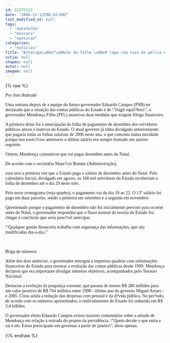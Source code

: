 ```yaml
---
id: 12375123
date: "2006-12-13T08:45:00Z"
last_modified_at: null
tags:
  - "datafolha"
  - "mascara"
  - "oposicao"
categories:
  - "noticias"
title: "Antecipa\u00e7\u00e3o da folha \u00e9 tapa com luva de pelica na cara da oposi\u00e7\u00e3o"
sutia: null
chapeu: null
autor: null
imagem: null
---
```

{\% raw %}
<p><P><I><FONT face=Verdana>Por Ines Andrade </FONT></P></I></p>
<p><P><FONT face=Verdana>Uma semana depois de a equipe do futuro governador Eduardo Campos (PSB) ter declarado que a situação das contas públicas do Estado é de \"frágil equil?brio\", o governador Mendonça Filho (PFL) anunciou duas medidas que exigem fôlego financeiro. </FONT></P></p>
<p><P><FONT face=Verdana>A primeira delas foi a antecipação da folha de pagamento de dezembro dos servidores públicos ativos e inativos do Estado. O atual governo já tinha divulgado anteriormente que pagaria todas as folhas salariais de 2006 neste ano, o que consistia numa novidade porque nos exerc?cios anteriores o último salário era sempre honrado em janeiro seguinte. </FONT></P></p>
<p><P><FONT face=Verdana>Ontem, Mendonça comunicou que vai pagar dezembro antes do Natal. </FONT></P></p>
<p><P><FONT face=Verdana>De acordo com o secretário Maur?cio Romão (Administração),</p>
<p> essa será a primeira vez que o Estado paga o salário de dezembro antes do Natal. Pelo calendário inicial, divulgado em agosto, os 168 mil servidores do Estado receberiam a folha de dezembro até o dia 29 deste mês. </FONT></P></p>
<p><P><FONT face=Verdana>Pelo novo cronograma (veja quadro), o pagamento vai do dia 19 ao 22. O 13º salário foi pago em duas parcelas, sendo a primeira em setembro e a segunda em novembro. </FONT></P></p>
<p><P><FONT face=Verdana>Questionado porque o pagamento de dezembro não foi inicialmente previsto para ocorrer antes do Natal, o governador respondeu que o fluxo normal da receita do Estado fez chegar à conclusão que seria poss?vel antecipar. </FONT></P></p>
<p><P><FONT face=Verdana>\"Qualquer gestão financeira trabalha com segurança das informações, que são modificadas dia-a-dia.\" </FONT></P></p>
<p><P><FONT face=Verdana></FONT>&nbsp;</P></p>
<p><P><FONT face=Verdana>Briga de números</FONT></P></p>
<p><P><FONT face=Verdana>Além dos dois anúncios, o governador entregou à imprensa quadros com informações financeiras do Estado para mostrar a evolução das contas públicas desde 1999. Mendonça declarou que era importante divulgar números objetivos, acompanhados pelo Tesouro Nacional. </FONT></P></p>
<p><P><FONT face=Verdana>Destacou a evolução da poupança corrente, que passou de menos R$ 280 milhões para um valor positivo de R$ 764 milhões entre 1998 - último ano do governo Miguel Arraes - e 2005. Citou ainda a redução das despesas com pessoal e da d?vida pública. No per?odo, de acordo com os números apresentados, o endividamento do Estado foi reduzido em R$ 3,4 bilhões. </FONT></P></p>
<p><P><FONT face=Verdana>O governador eleito Eduardo Campos evitou maiores comentários sobre a atitude de Mendonça em relação à retirada do projeto da previdência. \"Quem decide o que entra e sai é ele. Estou preocupado em governar a partir de janeiro\", disse apenas. </FONT></P> </p>
{\% endraw %}